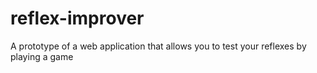 # reflex-improver
A prototype of a web application that allows you to test your reflexes by playing a game
